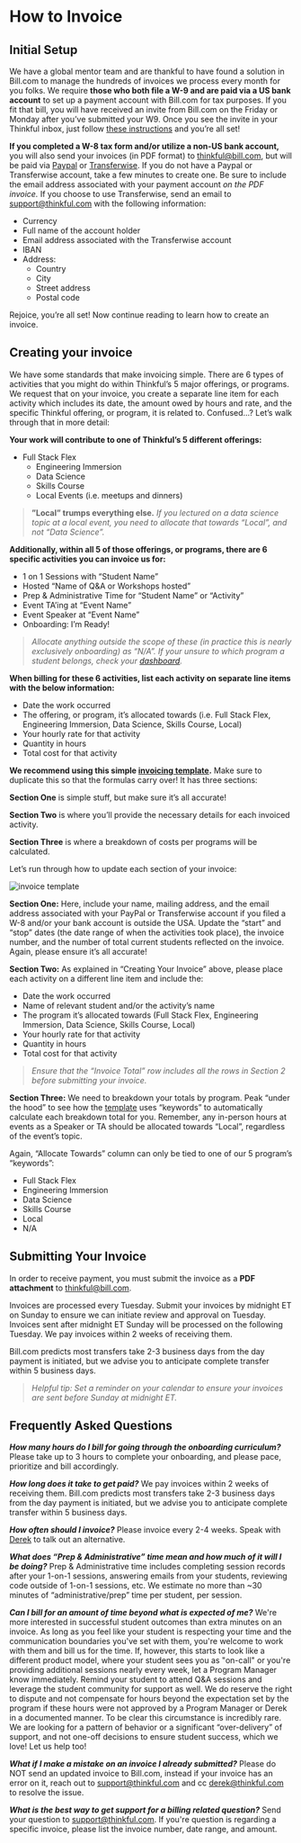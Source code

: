 # How to Invoice

## Initial Setup


We have a global mentor team and are thankful to have found a solution in Bill.com to manage the hundreds of invoices we process every month for you folks. We require **those who both file a W-9 and are paid via a US bank account** to set up a payment account with Bill.com for tax purposes. If you fit that bill, you will have received an invite from Bill.com on the Friday or Monday after you’ve submitted your W9. Once you see the invite in your Thinkful inbox, just follow [these instructions](https://docs.google.com/document/d/1GZnuI9u3PYqdV30-mqKhpIBD4oTD1knYPMsFrhVD_DQ/edit) and you’re all set!

**If you completed a W-8 tax form and/or utilize a non-US bank account,** you will also send your invoices (in PDF format) to thinkful@bill.com, but will be paid via [Paypal](https://www.paypal.com) or [Transferwise](https://transferwise.com). If you do not have a Paypal or Transferwise account, take a few minutes to create one. Be sure to include the email address associated with your payment account *on the PDF invoice.* If you choose to use Transferwise, send an email to support@thinkful.com with the following information:
   * Currency
   * Full name of the account holder
   * Email address associated with the Transferwise account
   * IBAN
   * Address:
      * Country
      * City
      * Street address
      * Postal code

Rejoice, you’re all set! Now continue reading to learn how to create an invoice. 


## Creating your invoice

We have some standards that make invoicing simple. There are 6 types of activities that you might do within Thinkful’s 5 major offerings, or programs. We request that on your invoice, you create a separate line item for each activity which includes its date, the amount owed by hours and rate, and the specific Thinkful offering, or program, it is related to. Confused…? Let’s walk through that in more detail: 

**Your work will contribute to one of Thinkful’s 5 different offerings:**
* Full Stack Flex 
    * Engineering Immersion
    * Data Science
    * Skills Course
    * Local Events (i.e. meetups and dinners)

>**”Local” trumps everything else.** *If you lectured on a data science topic at a local event, you need to allocate that towards “Local”, and not “Data Science”.*

**Additionally, within all 5 of those offerings, or programs, there are 6 specific activities you can invoice us for:**
   * 1 on 1 Sessions with “Student Name” 
   * Hosted “Name of Q&A or Workshops hosted”
   * Prep & Administrative Time for “Student Name” or “Activity”
   * Event TA’ing at “Event Name”
   * Event Speaker at “Event Name”
   * Onboarding: I’m Ready!

>*Allocate anything outside the scope of these (in practice this is nearly exclusively onboarding) as “N/A”. If your unsure to which program a student belongs, check your [dashboard](https://dashboard.thinkful.com/).*

**When billing for these 6 activities, list each activity on separate line items with the below information:**
   * Date the work occurred
   * The offering, or program, it’s allocated towards (i.e. Full Stack Flex, Engineering Immersion, Data Science, Skills Course, Local)
   * Your hourly rate for that activity
   * Quantity in hours
   * Total cost for that activity

**We recommend using this simple [invoicing template](https://www.dropbox.com/s/ni6zbwru4k8fsrs/TF-invoice-template.zip?dl=0).** Make sure to duplicate this so that the formulas carry over! It has three sections:

**Section One** is simple stuff, but make sure it’s all accurate! 

**Section Two** is where you’ll provide the necessary details for each invoiced activity. 

**Section Three** is where a breakdown of costs per programs will be calculated. 

Let’s run through how to update each section of your invoice:

![invoice template](invoice_template.png)

**Section One:** Here, include your name, mailing address, and the email address associated with your PayPal or Transferwise account if you filed a W-8 and/or your bank account is outside the USA. Update the “start” and “stop” dates (the date range of when the activities took place), the invoice number, and the number of total current students reflected on the invoice. Again, please ensure it’s all accurate! 

**Section Two:** As explained in “Creating Your Invoice” above, please place each activity on a different line item and include the:  
   * Date the work occurred
   * Name of relevant student and/or the activity’s name
   * The program it’s allocated towards (Full Stack Flex, Engineering Immersion, Data Science, Skills Course, Local)
   * Your hourly rate for that activity
   * Quantity in hours
   * Total cost for that activity

>*Ensure that the “Invoice Total” row includes all the rows in Section 2 before submitting your invoice.*

**Section Three:** We need to breakdown your totals by program. Peak “under the hood” to see how the [template](https://www.dropbox.com/s/ni6zbwru4k8fsrs/TF-invoice-template.zip?dl=0) uses “keywords” to automatically calculate each breakdown total for you. Remember, any in-person hours at events as a Speaker or TA should be allocated towards “Local”, regardless of the event’s topic.

Again, “Allocate Towards” column can only be tied to one of our 5 program’s “keywords”:
   * Full Stack Flex
   * Engineering Immersion
   * Data Science
   * Skills Course
   * Local
   * N/A

## Submitting Your Invoice

In order to receive payment, you must submit the invoice as a **PDF attachment** to thinkful@bill.com. 

Invoices are processed every Tuesday. Submit your invoices by midnight ET on Sunday to ensure we can initiate review and approval on Tuesday. Invoices sent after midnight ET Sunday will be processed on the following Tuesday. We pay invoices within 2 weeks of receiving them.  

Bill.com predicts most transfers take 2-3 business days from the day payment is initiated, but we advise you to anticipate complete transfer within 5 business days.

> *Helpful tip: Set a reminder on your calendar to ensure your invoices are sent before Sunday at midnight ET.*


## Frequently Asked Questions

***How many hours do I bill for going through the onboarding curriculum?***
Please take up to 3 hours to complete your onboarding, and please pace, prioritize and bill accordingly.

***How long does it take to get paid?***
We pay invoices within 2 weeks of receiving them. Bill.com predicts most transfers take 2-3 business days from the day payment is initiated, but we advise you to anticipate complete transfer within 5 business days.

***How often should I invoice?*** Please invoice every 2-4 weeks. Speak with [Derek](mailto:derek@thinkful.com) to talk out an alternative.

***What does “Prep & Administrative” time mean and how much of it will I be doing?***
Prep & Administrative time includes completing session records after your 1-on-1 sessions, answering emails from your students, reviewing code outside of 1-on-1 sessions, etc. We estimate no more than ~30 minutes of “administrative/prep” time per student, per session. 

***Can I bill for an amount of time beyond what is expected of me?***
We're more interested in successful student outcomes than extra minutes on an invoice. As long as you feel like your student is respecting your time and the communication boundaries you've set with them, you're welcome to work with them and bill us for the time. If, however, this starts to look like a different product model, where your student sees you as "on-call" or you're providing additional sessions nearly every week, let a Program Manager know immediately. Remind your student to attend Q&A sessions and leverage the student community for support as well. We do reserve the right to dispute and not compensate for hours beyond the expectation set by the program if these hours were not approved by a Program Manager or Derek in a documented manner. To be clear this circumstance is incredibly rare. We are looking for a pattern of behavior or a significant “over-delivery” of support, and not one-off decisions to ensure student success, which we love! Let us help too! 

***What if I make a mistake on an invoice I already submitted?***
Please do NOT send an updated invoice to Bill.com, instead if your invoice has an error on it, reach out to support@thinkful.com and cc derek@thinkful.com to resolve the issue. 

***What is the best way to get support for a billing related question?***
Send your question to support@thinkful.com. If you're question is regarding a specific invoice, please list the invoice number, date range, and amount. 
